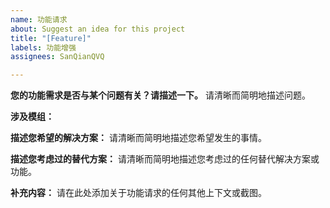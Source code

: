 ```yaml
---
name: 功能请求
about: Suggest an idea for this project
title: "[Feature]"
labels: 功能增强
assignees: SanQianQVQ

---
```


**您的功能需求是否与某个问题有关？请描述一下。**
请清晰而简明地描述问题。

**涉及模组：**

**描述您希望的解决方案：**
请清晰而简明地描述您希望发生的事情。

**描述您考虑过的替代方案：** 
请清晰而简明地描述您考虑过的任何替代解决方案或功能。

**补充内容：**
请在此处添加关于功能请求的任何其他上下文或截图。
